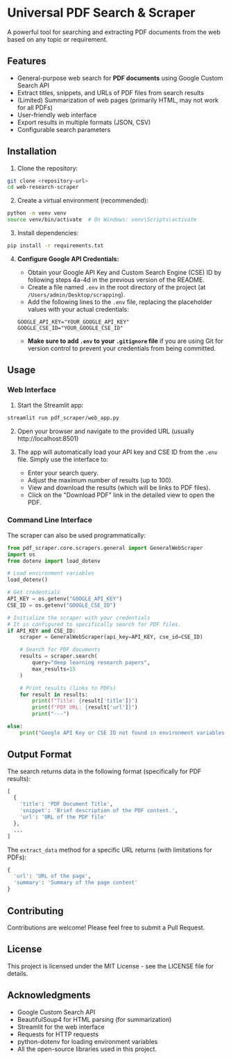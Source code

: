 # Universal PDF Search & Scraper

A powerful tool for searching and extracting PDF documents from the web based on any topic or requirement.

## Features

- General-purpose web search for **PDF documents** using Google Custom Search API
- Extract titles, snippets, and URLs of PDF files from search results
- (Limited) Summarization of web pages (primarily HTML, may not work for all PDFs)
- User-friendly web interface
- Export results in multiple formats (JSON, CSV)
- Configurable search parameters

## Installation

1. Clone the repository:
```bash
git clone <repository-url>
cd web-research-scraper
```

2. Create a virtual environment (recommended):
```bash
python -m venv venv
source venv/bin/activate  # On Windows: venv\Scripts\activate
```

3. Install dependencies:
```bash
pip install -r requirements.txt
```

4. **Configure Google API Credentials:**
   - Obtain your Google API Key and Custom Search Engine (CSE) ID by following steps 4a-4d in the previous version of the README.
   - Create a file named `.env` in the root directory of the project (at `/Users/admin/Desktop/scrapping`).
   - Add the following lines to the `.env` file, replacing the placeholder values with your actual credentials:

   ```
   GOOGLE_API_KEY="YOUR_GOOGLE_API_KEY"
   GOOGLE_CSE_ID="YOUR_GOOGLE_CSE_ID"
   ```

   - **Make sure to add `.env` to your `.gitignore` file** if you are using Git for version control to prevent your credentials from being committed.

## Usage

### Web Interface

1. Start the Streamlit app:
```bash
streamlit run pdf_scraper/web_app.py
```

2. Open your browser and navigate to the provided URL (usually http://localhost:8501)

3. The app will automatically load your API key and CSE ID from the `.env` file. Simply use the interface to:
   - Enter your search query.
   - Adjust the maximum number of results (up to 100).
   - View and download the results (which will be links to PDF files).
   - Click on the "Download PDF" link in the detailed view to open the PDF.

### Command Line Interface

The scraper can also be used programmatically:

```python
from pdf_scraper.core.scrapers.general import GeneralWebScraper
import os
from dotenv import load_dotenv

# Load environment variables
load_dotenv()

# Get credentials
API_KEY = os.getenv("GOOGLE_API_KEY")
CSE_ID = os.getenv("GOOGLE_CSE_ID")

# Initialize the scraper with your credentials
# It is configured to specifically search for PDF files.
if API_KEY and CSE_ID:
    scraper = GeneralWebScraper(api_key=API_KEY, cse_id=CSE_ID)

    # Search for PDF documents
    results = scraper.search(
        query="deep learning research papers",
        max_results=15
    )

    # Print results (links to PDFs)
    for result in results:
        print(f"Title: {result['title']}")
        print(f"PDF URL: {result['url']}")
        print("---")

else:
    print("Google API Key or CSE ID not found in environment variables.")
```

## Output Format

The search returns data in the following format (specifically for PDF results):

```python
[
  {
    'title': 'PDF Document Title',
    'snippet': 'Brief description of the PDF content.',
    'url': 'URL of the PDF file'
  },
  ...
]
```

The `extract_data` method for a specific URL returns (with limitations for PDFs):

```python
{
  'url': 'URL of the page',
  'summary': 'Summary of the page content'
}
```

## Contributing

Contributions are welcome! Please feel free to submit a Pull Request.

## License

This project is licensed under the MIT License - see the LICENSE file for details.

## Acknowledgments

- Google Custom Search API
- BeautifulSoup4 for HTML parsing (for summarization)
- Streamlit for the web interface
- Requests for HTTP requests
- python-dotenv for loading environment variables
- All the open-source libraries used in this project. 